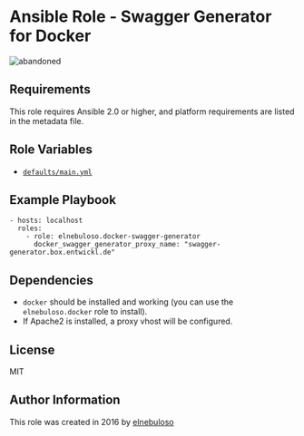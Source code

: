 # Ansible Role - Swagger Generator for Docker

![abandoned](https://img.shields.io/badge/project-abandoned-red)

## Requirements

This role requires Ansible 2.0 or higher, and platform requirements are listed in the metadata file.

## Role Variables

- [`defaults/main.yml`](https://github.com/elnebuloso/ansible-role-docker-swagger-generator/blob/master/defaults/main.yml)

## Example Playbook

```
- hosts: localhost
  roles:
    - role: elnebuloso.docker-swagger-generator
      docker_swagger_generator_proxy_name: "swagger-generator.box.entwickl.de"
```

## Dependencies

- `docker` should be installed and working (you can use the `elnebuloso.docker` role to install).
- If Apache2 is installed, a proxy vhost will be configured.

##  License

MIT

##  Author Information

This role was created in 2016 by [elnebuloso](https://github.com/elnebuloso/)